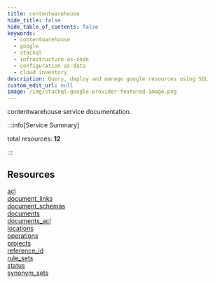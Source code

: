 ```yaml
---
title: contentwarehouse
hide_title: false
hide_table_of_contents: false
keywords:
  - contentwarehouse
  - google
  - stackql
  - infrastructure-as-code
  - configuration-as-data
  - cloud inventory
description: Query, deploy and manage google resources using SQL
custom_edit_url: null
image: /img/stackql-google-provider-featured-image.png
---
```


contentwarehouse service documentation.

:::info[Service Summary]

total resources: __12__  

:::

## Resources
<div class="row">
<div class="providerDocColumn">
<a href="/contentwarehouse/acl/">acl</a><br />
<a href="/contentwarehouse/document_links/">document_links</a><br />
<a href="/contentwarehouse/document_schemas/">document_schemas</a><br />
<a href="/contentwarehouse/documents/">documents</a><br />
<a href="/contentwarehouse/documents_acl/">documents_acl</a><br />
<a href="/contentwarehouse/locations/">locations</a>
</div>
<div class="providerDocColumn">
<a href="/contentwarehouse/operations/">operations</a><br />
<a href="/contentwarehouse/projects/">projects</a><br />
<a href="/contentwarehouse/reference_id/">reference_id</a><br />
<a href="/contentwarehouse/rule_sets/">rule_sets</a><br />
<a href="/contentwarehouse/status/">status</a><br />
<a href="/contentwarehouse/synonym_sets/">synonym_sets</a>
</div>
</div>